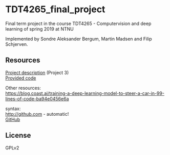# TDT4265_final_project
Final term project in the course TDT4265 - Computervision and deep learning of spring 2019 at NTNU

Implemented by Sondre Aleksander Bergum, Martin Madsen and Filip Schjerven.

## Resources
[Project description](https://www.overleaf.com/read/xgqfysbtbcpd) (Project 3)  
[Provided code](https://drive.google.com/file/d/1hKVc4METKj2aQy4yC3xnP8Dwc4zEd-Cn/view)  

Other resources:  
https://blog.coast.ai/training-a-deep-learning-model-to-steer-a-car-in-99-lines-of-code-ba94e0456e6a

syntax:  
http://github.com - automatic!  
[GitHub](http://github.com)

## License
GPLv2
